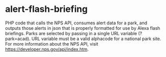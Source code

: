 # alert-flash-briefing
PHP code that calls the NPS API, consumes alert data for a park, and outputs those alerts in json that is properly formatted for use by Alexa flash briefings. Parks are selected by passing in a single URL variable (?park=acad). URL variable must be a valid alphacode for a national park site.
For more information about the NPS API, visit https://developer.nps.gov/api/index.htm.
